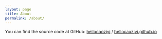 ```yaml
---
layout: page
title: About
permalink: /about/
---
```


You can find the source code at GitHub:
[hellocaoziyi][hellocaoziyi] /
[hellocaoziyi.github.io](https://github.com/jekyll/hellocaoziyi.github.io)


[hellocaoziyi]: https://github.com/hellocaoziyi
